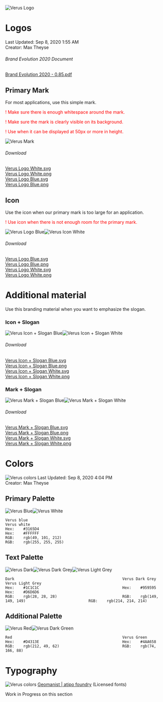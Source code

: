 ![Verus Logo](png/VerusLogo3x.png?raw=true)
# Logos
Last Updated:     Sep 8, 2020 1:55 AM<br>
Creator:          Max Theyse

###### Brand Evolution 2020 Document
[Brand Evolution 2020 - 0.85.pdf](Logos/Brand_Evolution-2020-0.85.pdf)

## Primary Mark

For most applications, use this simple mark.
<p style='color:red'>! Make sure there is enough whitespace around the mark.</p>
<p style='color:red'>! Make sure the mark is clearly visible on its background.</p>
<p style='color:red'>! Use when it can be displayed at 50px or more in height.</p>

![Verus Mark](png/VerusLogos.png?raw=true)

###### Download
[Verus Logo White.svg](Logos/SVG%20(vector)/PrimaryMark/verus-logo-white.svg)<br>
[Verus Logo White.png](Logos/PNG%20(pixel)/PrimaryMark/verus-logo-white.png)<br>
[Verus Logo Blue.svg](Logos/SVG%20(vector)/PrimaryMark/verus-logo-blue.svg)<br>
[Verus Logo Blue.png](Logos/PNG%20(pixel)/PrimaryMark/verus-logo-blue.png)

## Icon

Use the icon when our primary mark is too large for an application.
<p style='color:red'>! Use icon when there is not enough room for the primary mark.</p>

![Verus Logo Blue](png/IconBlue.png?raw=true)![Verus Icon White](png/IconWhite.png?raw=true)
###### Download
[Verus Logo Blue.svg](Logos/SVG%20(vector)/Logo/verus-icon-blue.svg)<br>
[Verus Logo Blue.png](Logos/PNG%20(pixel)/Logo/verus-icon-blue.png)<br>
[Verus Logo White.svg](Logos/SVG%20(vector)/Logo/verus-icon-white.svg)<br>
[Verus Logo White.png](Logos/PNG%20(pixel)/Logo/verus-icon-white.png)

# Additional material

Use this branding material when you want to emphasize the slogan.

### Icon + Slogan
![Verus Icon + Slogan Blue](png/IconSloganBlue.png?raw=true)![Verus Icon + Slogan White](png/Iconslogan.png?raw=true)
###### Download
[Verus Icon + Slogan Blue.svg](Logos/SVG%20(vector)/IconSlogan/verus-icon-slogan-blue.svg)<br>
[Verus Icon + Slogan Blue.png](Logos/PNG%20(pixel)/IconSlogan/verus-icon-slogan-blue.png)<br>
[Verus Icon + Slogan White.svg](Logos/SVG%20(vector)/IconSlogan/verus-icon-slogan-white.svg)<br>
[Verus Icon + Slogan White.png](Logos/PNG%20(pixel)/IconSlogan/verus-icon-slogan-white.png)

### Mark + Slogan
![Verus Mark + Slogan Blue](png/markslogan-blue.png?raw=true)![Verus Mark + Slogan White](png/markslogan-white.png?raw=true)
###### Download
[Verus Mark + Slogan Blue.svg](Logos/SVG%20(vector)/MarkSlogan/verus-mark-slogan-blue.svg)<br>
[Verus Mark + Slogan Blue.png](Logos/PNG%20(pixel)/MarkSlogan/verus-mark-slogan-blue.png)<br>
[Verus Mark + Slogan White.svg](Logos/SVG%20(vector)/MarkSlogan/verus-mark-slogan-white.svg)<br>
[Verus Mark + Slogan White.png](Logos/PNG%20(pixel)/MarkSlogan/verus-mark-slogan-white.png)

# Colors
![Verus colors](png/Colours3.png?raw=true)
Last Updated:     Sep 8, 2020 4:04 PM<br>
Creator:          Max Theyse

## Primary Palette
![Verus Blue](png/VerusBlue.png?raw=true)![Verus White](png/VerusWhite.png?raw=true)
```
Verus blue                                                                      Verus white
Hex:    #3165D4                                                                 Hex:    #FFFFFF
RGB:    rgb(49, 101, 212)                                                       RGB:    rgb(255, 255, 255)
```

## Text Palette
![Verus Dark](png/color-black.png?raw=true)![Verus Dark Grey](png/color-darkgrey.png?raw=true)![Verus Light Grey](png/color-lightgrey.png?raw=true)
```
Dark                                                Verus Dark Grey                                       Verus Light Grey
Hex:    #1C1C1C                                     Hex:    #959595                                       Hex:    #D6D6D6
RGB:    rgb(28, 28, 28)                             RGB:    rgb(149, 149, 149)                            RGB:    rgb(214, 214, 214)
```

## Additional Palette
![Verus Red](png/color-red.png?raw=true)![Verus Dark Green](png/color-green.png?raw=true)

```
Red                                                 Verus Green
Hex:    #D4313E                                     Hex:    #4AA658
RGB:    rgb(212, 49, 62)                            RGB:    rgb(74, 166, 88)
```

# Typography
![Verus colors](png/fontsfront.png?raw=true)
[Geomanist | atipo foundry](https://www.atipofoundry.com/fonts/geomanist) (Licensed fonts)

Work in Progress on this section
